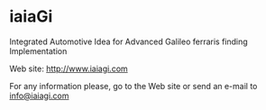 iaiaGi
======

Integrated Automotive Idea for Advanced Galileo ferraris finding Implementation


Web site: http://www.iaiagi.com

For any information please, go to the Web site or send an e-mail to info@iaiagi.com
